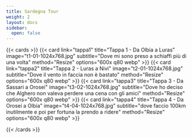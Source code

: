 ```yaml
---
title: Sardegna Tour
weight: 2
layout: docs
sidebar:
  open: false
---
```




<!--more-->

{{< cards >}}
  {{< card link="tappa1" title="Tappa 1 - Da Olbia a Luras" image="t1-01-1024x768.jpg" subtitle="Dove mi sono preso a schiaffi più di una volta" method="Resize" options="600x q80 webp" >}}
  {{< card link="tappa2" title="Tappa 2 - Luras a Nivi" image="t2-01-1024x768.jpg" subtitle="Dove il vento in faccia non è bastato" method="Resize" options="600x q80 webp" >}}
  {{< card link="tappa3" title="Tappa 3 - Da Sassari a Orosei" image="t3-02-1024x768.jpg" subtitle="Dove ho deciso che Alghero non valeva perdere una cena con gli amici" method="Resize" options="600x q80 webp" >}}
  {{< card link="tappa4" title="Tappa 4 - Da Orosei a Olbia" image="t4-04-1024x768.jpg" subtitle="dove faccio 100km inutilmente e poi per fortuna la prendo a ridere" method="Resize" options="600x q80 webp" >}}
  
{{< /cards >}}